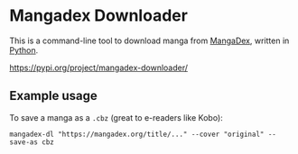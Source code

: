 # Mangadex Downloader

This is a command-line tool to download manga from [MangaDex](https://mangadex.org/), written in [Python](https://www.python.org/).

https://pypi.org/project/mangadex-downloader/

## Example usage

To save a manga as a `.cbz` (great to e-readers like Kobo):

```shell
mangadex-dl "https://mangadex.org/title/..." --cover "original" --save-as cbz
```

